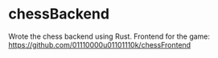 # chessBackend
Wrote the chess backend using Rust.
Frontend for the game: https://github.com/01110000u01101110k/chessFrontend

